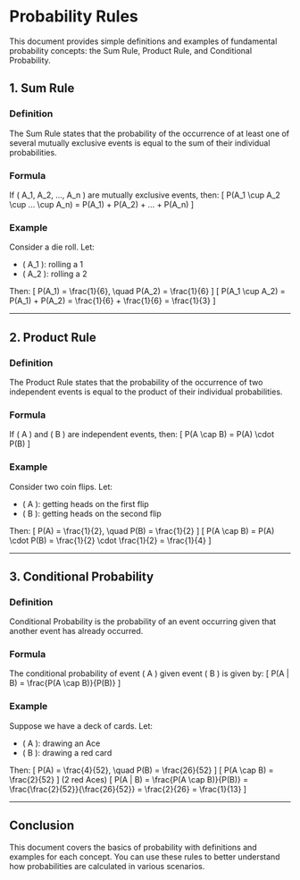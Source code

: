 # Probability Rules

This document provides simple definitions and examples of fundamental probability concepts: the Sum Rule, Product Rule, and Conditional Probability.

## 1. Sum Rule

### Definition
The Sum Rule states that the probability of the occurrence of at least one of several mutually exclusive events is equal to the sum of their individual probabilities.

### Formula
If \( A_1, A_2, ..., A_n \) are mutually exclusive events, then:
\[ P(A_1 \cup A_2 \cup ... \cup A_n) = P(A_1) + P(A_2) + ... + P(A_n) \]

### Example
Consider a die roll. Let:
- \( A_1 \): rolling a 1
- \( A_2 \): rolling a 2

Then:
\[ P(A_1) = \frac{1}{6}, \quad P(A_2) = \frac{1}{6} \]
\[ P(A_1 \cup A_2) = P(A_1) + P(A_2) = \frac{1}{6} + \frac{1}{6} = \frac{1}{3} \]

---

## 2. Product Rule

### Definition
The Product Rule states that the probability of the occurrence of two independent events is equal to the product of their individual probabilities.

### Formula
If \( A \) and \( B \) are independent events, then:
\[ P(A \cap B) = P(A) \cdot P(B) \]

### Example
Consider two coin flips. Let:
- \( A \): getting heads on the first flip
- \( B \): getting heads on the second flip

Then:
\[ P(A) = \frac{1}{2}, \quad P(B) = \frac{1}{2} \]
\[ P(A \cap B) = P(A) \cdot P(B) = \frac{1}{2} \cdot \frac{1}{2} = \frac{1}{4} \]

---

## 3. Conditional Probability

### Definition
Conditional Probability is the probability of an event occurring given that another event has already occurred.

### Formula
The conditional probability of event \( A \) given event \( B \) is given by:
\[ P(A | B) = \frac{P(A \cap B)}{P(B)} \]

### Example
Suppose we have a deck of cards. Let:
- \( A \): drawing an Ace
- \( B \): drawing a red card

Then:
\[ P(A) = \frac{4}{52}, \quad P(B) = \frac{26}{52} \]
\[ P(A \cap B) = \frac{2}{52} \] (2 red Aces)
\[ P(A | B) = \frac{P(A \cap B)}{P(B)} = \frac{\frac{2}{52}}{\frac{26}{52}} = \frac{2}{26} = \frac{1}{13} \]

---

## Conclusion

This document covers the basics of probability with definitions and examples for each concept. You can use these rules to better understand how probabilities are calculated in various scenarios.
